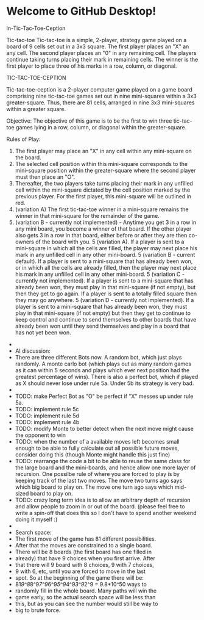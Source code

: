 # Welcome to GitHub Desktop!

In-Tic-Tac-Toe-Ception

Tic-tac-toe
Tic-tac-toe is a simple, 2-player, strategy game played on a board of 9 cells set out in a 3x3 square.  The first player places an "X" an any cell.  The second player places an "0" in any remaining cell.  The players continue taking turns placing their mark in remaining cells.  The winner is the first player to place three of his marks in a row, column, or diagonal.

TIC-TAC-TOE-CEPTION

Tic-tac-toe-ception is a 2-player computer game played on a game board comprising nine tic-tac-toe games set out in nine mini-squares within a 3x3 greater-square.  Thus, there are 81 cells, arranged in nine 3x3 mini-squares within a greater square.

Objective:
The objective of this game is to be the first to win three tic-tac-toe games lying in a row, column, or diagonal within the greater-square.

Rules of Play:
1.  The first player may place an "X" in any cell within any mini-square on the board.  
2.  The selected cell position within this mini-square corresponds to the mini-square position within the greater-square where the second player must then place an "O".
3.  Thereafter, the two players take turns placing their mark in any unfilled cell within the mini-square dictated by the cell position marked by the previous player.  For the first player, this mini-square will be outlined in red.
4.  (variation A) The first tic-tac-toe winner in a mini-square remains the winner in that mini-square for the remainder of the game.
4. (variation B - currently not implemented) - Anytime you get 3 in a row in any mini board, you become a winner of that board. If the other player also gets 3 in a row in that board, either before or after they are then co-owners of the board with you.
5 (variation A).  If a player is sent to a mini-square in which all the cells are filled, the player may next place his mark in any unfilled cell in any other mini-board.
5 (variation B - current default).  If a player is sent to a mini-square that has already been won, or in which all the cells are already filled, then the player may next place his mark in any unfilled cell in any other mini-board.
5 (variation C - currently not implemented). If a player is sent to a mini-square that has already been won, they must play in that mini-square (if not empty), but then they get to go again.  If a player is sent to a totally filled square then they may go anywhere.
5 (variation D - currently not implemented). If a player is sent to a mini-square that has already been won, they must play in that mini-square (if not empty) but then they get to continue to keep control and continue to send themselves to other boards that have already been won until they send themselves and play in a board that has not yet been won.
 * 
 * AI discussion:
 * There are three different Bots now.  A random bot, which just plays randomly.  A monte carlo bot (which plays out as many random games as it can within 5 seconds and plays which ever next position had the greatest percentage of wins).  There is also a perfect bot, which if played as X should never lose under rule 5a.  Under 5b its strategy is very bad.
 * 
 * TODO: make Perfect Bot as "O" be perfect if "X" messes up under rule 5a. 
 * TODO: implement rule 5c
 * TODO: implement rule 5d
 * TODO: implement rule 4b
 * TODO: modify Monte to better detect when the next move might cause the opponent to win
 * TODO: when the number of a available moves left becomes small enough to be able to fully calculate out all possible future moves, consider doing this (though Monte might handle this just fine)
 * TODO: rearrange the code a bit to be able to reuse the same class for the large board and the mini-boards, and hence allow one more layer of recursion.  One possilbe rule of where you are forced to play is by keeping track of the last two moves.  The move two turns ago says which big board to play on. The move one turn ago says which mid-sized board to play on.
 * TODO: crazy long term idea is to allow an arbitrary depth of recursion and allow people to zoom in or out of the board. (please feel free to write a spin-off that does this so I don't have to spend another weekend doing it myself :)
 * 
 * Search space:
 * The first move of the game has 81 different possibilities.
 * After that the moves are constrained to a single board.
 * There will be 8 boards (the first board has one filled in
 * already) that have 9 choices when you first arrive. After
 * that there will 9 board with 8 choices, 9 with 7 choices,
 * 9 with 6, etc, until you are forced to move in the last
 * spot. So at the beginning of the game there will be:
 * 81*9^8*8^9*7^9*6^9*5^9*4^9*3^9*2^9 = 9.8*10^50 ways to
 * randomly fill in the whole board. Many paths will win the
 * game early, so the actual search space will be less than
 * this, but as you can see the number would still be way to
 * big to brute force.
 